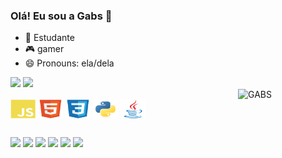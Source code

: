 ### Olá! Eu sou a Gabs 💜

- 🌱 Estudante
- 🎮 gamer
- 😄 Pronouns: ela/dela

<div>
  <img width="42%" src="https://github-readme-stats.vercel.app/api?username=gabriellama&show_icons=true&theme=material-palenight">
  <img width="37%" src="https://github-readme-stats.vercel.app/api/top-langs/?username=gabriellama&layout=compact&theme=material-palenight">
</div>
<div>
  <img align="right" alt="GABS" height="140" width="140"src="https://cdn.discordapp.com/attachments/1007706378124664843/1159218592202625026/picasion.com_187d6f8437a65b0636b4aa8b4e45479b.gif?ex=65303971&is=651dc471&hm=7478caff8e74e18d297c3c1b78afb9641b1b63a285250ba9208acce24096bdaf&"> 
</div>

<div style="display: inline_block"><br>
  <img align="center" alt="Js" height="30" width="40" src="https://raw.githubusercontent.com/devicons/devicon/master/icons/javascript/javascript-plain.svg">
  <img align="center" alt="HTML" height="30" width="40" src="https://raw.githubusercontent.com/devicons/devicon/master/icons/html5/html5-original.svg">
  <img align="center" alt="CSS" height="30" width="40" src="https://raw.githubusercontent.com/devicons/devicon/master/icons/css3/css3-original.svg">
  <img align="center" alt="Python" height="30" width="40" src="https://raw.githubusercontent.com/devicons/devicon/master/icons/python/python-original.svg">
  <img align="center" alt="CSS" height="30" width="40" src="https://raw.githubusercontent.com/devicons/devicon/master/icons/java/java-original.svg">
</div>

##

<div>
  <a href="https://instagram.com/gabscornio_" target="_blank"><img src="https://img.shields.io/badge/-Instagram-%23E4405F?style=for-the-badge&logo=instagram&logoColor=white" target="_blank"></a>
  <a href="https://twitter.com/gabsdev_" target="blank"><img src="https://img.shields.io/badge/Twitter-1DA1F2?style=for-the-badge&logo=twitter&logoColor=white" target="_blank"></a>
 	<a href="https://www.twitch.tv/gabscornio_" target="_blank"><img src="https://img.shields.io/badge/Twitch-9146FF?style=for-the-badge&logo=twitch&logoColor=white" target="_blank"></a>
  <a href="https://discord.gg/efMhARxQzH" target="_blank"><img src="https://img.shields.io/badge/Discord-7289DA?style=for-the-badge&logo=discord&logoColor=white" target="_blank"></a> 
  <a href = "mailto:contato.gabriellama@gmail.com"><img src="https://img.shields.io/badge/-Gmail-%23333?style=for-the-badge&logo=gmail&logoColor=white" target="_blank"></a>
  <a href="https://www.linkedin.com/in/gabriella-martins-alvares-2100aab0/" target="_blank"><img src="https://img.shields.io/badge/-LinkedIn-%230077B5?style=for-the-badge&logo=linkedin&logoColor=white" target="_blank"></a> 
</div>
